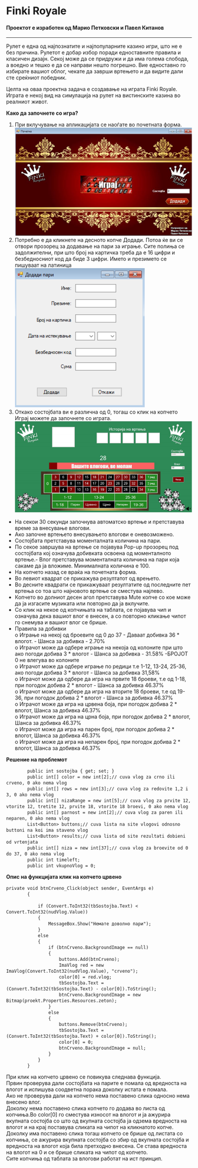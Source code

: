 # Finki Royale
#### Проектот е изработен од Марио Петковски и Павел Китанов  
<hr>
Рулет е една од најпознатите и најпопуларните казино игри, што не е без причина. 
Рулетот е добар избор поради едноставните правила и класичен дизајн. Секој може 
да се придружи и да има голема слобода, а воедно и тешко е да се направи нешто 
погрешно. Вие едноставно го избирате вашиот облог, чекате да заврши вртењето 
и да видите дали сте среќниот победник.  
  
Целта на оваа проектна задача е создавање на играта Finki Royale.  
Играта е некој вид на симулација на рулет на вистинските казина во реалниот 
живот.
  
**Како да започнете со игра?**
1. При вклучување на апликацијата се наоѓате во почетната фoрма.
![alt text](https://github.com/mariopetkovskii/FinkiRoyale-Proekt/blob/master/Pocetna.png?raw=true)
2. Потребно е да кликнете на десното копче Додади. Потоа ќе ви се отвори 
прозорец за додавање на пари за играње. Сите полиња се задолжителни, 
при што број на картичка треба да е 16 цифри и безбедносниот код да биде 
3 цифри. Името и презимето се пишуваат на латиница  
![alt text](https://github.com/mariopetkovskii/FinkiRoyale-Proekt/blob/master/FormaPari.png?raw=true)
3. Откако состојбата ви е различна од 0, тогаш со клик на копчето Играј можете
да започнете со играта.
![alt text](https://github.com/mariopetkovskii/FinkiRoyale-Proekt/blob/master/Igra.png?raw=true)
- На секои 30 секунди започнува автоматско вртење и претставува време за 
внесување влогови.
- Ако започне вртењето внесувањето влогови е оневозможено.
- Состојбата претставува моменталната количина на пари.
- По секое завршува на вртење се појавува Pop-up прозорец под состојбата кој 
означува добивката освоена од моменталното вртење.- Влог претставува моменталната количина на пари која сакаме да ја вложиме. 
Минималната количина е 100.
- На копчето назад се враќа на почетната форма.
- Во левиот квадрат се прикажува резултатот од врењето.
- Во десните квадрати се прикажуваат резултатите од последните пет вртења со 
тоа што најновото вртење се сместува најлево.
- Копчето во долниот десен агол претставува Mute копче со кое може да ја изгасите 
музиката или повторно да ја вклучите.
- Со клик на некое од копчињата на таблата, се појавува чип и означува дека 
вашиот влог е внесен, а со повторно кликање чипот го снемува и вашиот влог се 
брише.
- Правила за добивки  
o Играње на некој од броевите од 0 до 37 - Даваат добивка 36 * влогот. -
Шанса за добивка - 2.70%  
o Играчот може да одбере играње на некоја од колоните при што ако погоди 
добива 3 * влогот - Шанса за добивка - 31.58% -БРОЈОТ 0 не влегува во 
колоните  
o Играчот може да одбере играње по редици т.е 1-12, 13-24, 25-36, ако 
погоди добива 3 * влогот - Шанса за добивка 31,58%  
o Играчот може да одбере да игра на првите 18 броеви, т.е од 1-18, при 
погодок добива 2 * влогот - Шанса за добивка 46.37%  
o Играчот може да одбере да игра на вторите 18 броеви, т.е од 19-36, при 
погодок добива 2 * влогот - Шанса за добивка 46.37%  
o Играчот може да игра на црвена боја, при погодок добива 2 * влогот, Шанса 
за добивка 46.37%  
o Играчот може да игра на црна боја, при погодок добива 2 * влогот, Шанса 
за добивка 46.37%  
o Играчот може да игра на парен број, при погодок добива 2 * влогот, Шанса 
за добивка 46.37%  
o Играчот може да игра на непарен број, при погодок добива 2 * влогот, 
Шанса за добивка 46.37%  
  
    
**Решение на проблемот**

```public global globalna;// klasa global vo koja ima samo eden parametar sostojba vo koja se cuva vkupnata sostojba na pari
        public int sostojba { get; set; }
        public int[] color = new int[2];// cuva vlog za crno ili crveno, 0 ako nema vlog
        public int[] rows = new int[3];// cuva vlog za redovite 1,2 i 3, 0 ako nema vlog
        public int[] nizaRange = new int[5];// cuva vlog za prvite 12, vtorite 12, tretite 12, prvite 18, vtorite 18 broevi, 0 ako nema vlog
        public int[] parnost = new int[2];// cuva vlog za paren ili neparen, 0 ako nema vlog
        List<Button> buttons;// cuva lista na site vlogovi odnosno buttoni na koi ima staveno vlog
        List<Button> results;// cuva lista od site rezultati dobieni od vrtenjata
        public int[] niza = new int[37];// cuva vlog za broevite od 0 do 37, 0 ako nema vlog
        public int timeleft;
        public int vkupnoVlog = 0;
```
**Опис на функцијата клик на копчето црвено**  
```
private void btnCrveno_Click(object sender, EventArgs e)
        {

            if (Convert.ToInt32(tbSostojba.Text) < Convert.ToInt32(nudVlog.Value))
            {
                MessageBox.Show("Немате доволно пари");
            }
            else
            {
                if (btnCrveno.BackgroundImage == null)
                {
                    buttons.Add(btnCrveno);
                    ImaVlog red = new ImaVlog(Convert.ToInt32(nudVlog.Value), "crveno");
                    color[0] = red.vlog;
                    tbSostojba.Text = (Convert.ToInt32(tbSostojba.Text) - color[0]).ToString();
                    btnCrveno.BackgroundImage = new Bitmap(proekt.Properties.Resources.zeton);
                }
                else
                {
                    buttons.Remove(btnCrveno);
                    tbSostojba.Text = (Convert.ToInt32(tbSostojba.Text) + color[0]).ToString();
                    color[0] = 0;
                    btnCrveno.BackgroundImage = null;
                }
            }
        }
```
  
При клик на копчето црвено се повикува следнава функција.  
Првин проверува дали состојбата на парите е помала од вредноста на влогот и испишува 
соодветна порака доколку истата е помала.  
Ако не проверува дали на копчето нема поставено слика односно нема внесено влог.  
Доколку нема поставено слика копчето го додава во листа од копчиња.Во color[0] го 
сместува износот на влогот и ја ажурира вкупната состојба со што од вкупната состојба ја 
одзема вредноста на влогот и на крај поставува сликата на чипот на кликнатото копче.  
Доколку има поставено слика тогаш копчето се брише од листата со копчиња, се ажурира 
вкупната состојба со збир од вкупната состојба и вредноста на влогот која била претходно 
внесена. Се става вредноста на влогот на 0 и се брише сликата на чипот од копчето.  
Сите копчиња од таблата за влогови работат на ист принцип.  
